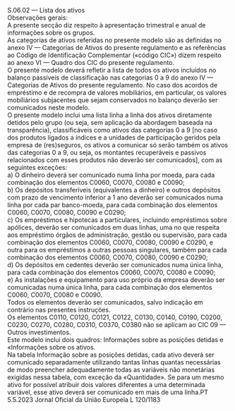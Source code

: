  
S.06.02 — Lista dos ativos  
Observações gerais:  
A presente secção diz respeito à apresentação trimestral e anual de informações sobre os grupos.  
As categorias de ativos referidas no presente modelo são as definidas no anexo IV — Categorias de Ativos do presente 
regulamento e as referências ao Código de Identificação Complementar («código CIC») dizem respeito ao anexo VI — 
Quadro dos CIC do presente regulamento.  
O presente modelo deverá refletir a lista de todos os ativos incluídos no balanço passíveis de classificação nas categorias 
0 a 9 do anexo IV — Categorias de Ativos do presente regulamento. No caso dos acordos de empréstimo e de recompra 
de valores mobiliários, em particular, os valores mobiliários subjacentes que sejam conservados no balanço deverão ser 
comunicados neste modelo.  
O presente modelo inclui uma lista linha a linha dos ativos diretamente detidos pelo grupo (ou seja, sem aplicação da 
abordagem baseada na transparência), classificáveis como ativos das categorias 0 a 9 [no caso dos produtos ligados a 
índices e a unidades de participação geridos pela empresa de (res)seguros, os ativos a comunicar só serão também os 
ativos das categorias 0 a 9, ou seja, os montantes recuperáveis e passivos relacionados com esses produtos não deverão 
ser comunicados], com as seguintes exceções:  
a) O dinheiro deverá ser comunicado numa linha por moeda, para cada combinação dos elementos C0060, C0070, 
C0080 e C0090;  
b) Os depósitos transferíveis (equivalentes a dinheiro) e outros depósitos com prazo de vencimento inferior a 1 ano 
deverão ser comunicados numa linha por cada par banco-moeda, para cada combinação dos elementos C0060, 
C0070, C0080, C0090 e C0290;  
c) Os empréstimos e hipotecas a particulares, incluindo empréstimos sobre apólices, deverão ser comunicados em duas 
linhas, uma no que respeita aos empréstimo órgãos de administração, gestão ou supervisão, para cada combinação 
dos elementos C0060, C0070, C0080, C0090 e C0290, e outra para os empréstimos a outras pessoas singulares, 
também para cada combinação dos elementos C0060, C0070, C0080, C0090 e C0290;  
d) Os depósitos em cedentes deverão ser comunicados numa única linha, para cada combinação dos elementos C0060, 
C0070, C0080 e C0090;  
e) As instalações e equipamento para uso próprio da empresa deverão ser comunicadas numa única linha, para cada 
combinação dos elementos C0060, C0070, C0080 e C0090.  
Todos os elementos deverão ser comunicados, salvo indicação em contrário nas presentes instruções.  
Os elementos C0110, C0120, C0121, C0122, C0130, C0140, C0190, C0200, C0230, C0270, C0280, C0310, C0370, 
C0380 não se aplicam ao CIC 09 — Outros investimentos.  
Este modelo inclui dois quadros: Informações sobre as posições detidas e «Informações sobre os ativos.  
Na tabela Informação sobre as posições detidas, cada ativo deverá ser comunicado separadamente utilizando tantas 
linhas quantas necessárias de modo preencher adequadamente todas as variáveis não monetárias exigidas nessa tabela, 
com exceção da «Quantidade». Se para um mesmo ativo for possível atribuir dois valores diferentes a uma determinada 
variável, esse ativo deverá ser comunicado em mais de uma linha.PT  5.5.2023 Jornal Oficial da União Europeia L 120/1183